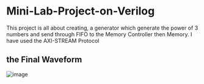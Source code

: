 # Mini-Lab-Project-on-Verilog
This project is all about creating, a generator which generate the power of 3 numbers and send through FIFO to the Memory Controller then Memory. I have used the AXI-STREAM Protocol

## the Final Waveform
![image](https://user-images.githubusercontent.com/44365037/234216353-04efc56e-6956-4cc9-8d91-223a5a7527d9.png)
